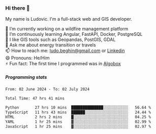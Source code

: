 ### Hi there 👋

My name is Ludovic. I'm a full-stack web and GIS developer.

 🔭 I’m currently working on a wildfire management platform<br/>
 🌱 I’m continuously learning Angular, FastAPI, Docker, PostgreSQL<br/>
 👯 I like GIS tools such as Geopandas, PostGIS, GDAL<br/>
 💬 Ask me about energy transition or travels<br/>
 📫 How to reach me: ludo.beghin@gmail.com or [Linkedin](https://www.linkedin.com/in/ludovic-beghin/)<br/>
 😄 Pronouns: He/Him<br/>
 ⚡ Fun fact: The first time I programmed was in [Algobox](https://fr.wikipedia.org/wiki/Algobox)<br/>

##### Programming stats
<!--START_SECTION:waka-->

```txt
From: 02 June 2024 - To: 02 July 2024

Total Time: 47 hrs 41 mins

Python       27 hrs 10 mins  ██████████████░░░░░░░░░░░   56.64 %
TypeScript   11 hrs 43 mins  ██████░░░░░░░░░░░░░░░░░░░   24.44 %
HTML         2 hrs 2 mins    █░░░░░░░░░░░░░░░░░░░░░░░░   04.25 %
YAML         1 hr 25 mins    ▓░░░░░░░░░░░░░░░░░░░░░░░░   02.99 %
JavaScript   1 hr 25 mins    ▓░░░░░░░░░░░░░░░░░░░░░░░░   02.97 %
```

<!--END_SECTION:waka-->
